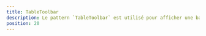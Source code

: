 ```yaml
---
title: TableToolbar
description: Le pattern `TableToolbar` est utilisé pour afficher une barre au-dessus des tableaux.
position: 20
---
```


<doc-tabs light>

<doc-tab-item label="API">
<doc-api name="table-toolbar"></doc-api>
</doc-tab-item>

</doc-tabs>
